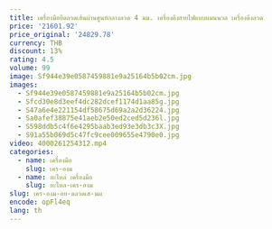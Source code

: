 ```yaml
---
title: เครื่องมือยืดลวดเส้นผ่านศูนย์กลางลวด 4 มม. เครื่องดึงสายไฟแบบแมนนวล เครื่องดึงลวด
price: '21601.92'
price_original: '24829.78'
currency: THB
discount: 13%
rating: 4.5
volume: 99
image: Sf944e39e0587459881e9a25164b5b02cm.jpg
images:
  - Sf944e39e0587459881e9a25164b5b02cm.jpg
  - Sfcd30e8d3eef4dc282dcef1174d1aa85g.jpg
  - S47a6e4e221154df58675d69a2a2d36224.jpg
  - Sa0afef38875e41aeb2e50ed2ced5d236l.jpg
  - S598ddb5c4f6e4295baab3ed93e3db3c3X.jpg
  - S91a55b069d5c47fc9cee009655e4790e0.jpg
video: 4000261254312.mp4
categories:
  - name: เครื่องมือ
    slug: เคร-องม
  - name: อะไหล่ เครื่องมือ
    slug: อะไหล-เคร-องม
slug: เคร-องม-อย-ดลวดเส-นผ
encode: opFl4eq
lang: th
---
```

  